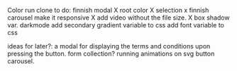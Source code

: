Color run clone
to do:
finnish modal
X root color
X selection
x finnish carousel
make it responsive
X add video without the file size.
X box shadow var.
darkmode 
add secondary gradient variable to css
add font variable   to css


ideas for later?:
a modal for displaying the terms and conditions upon pressing the button.
form collection?
running animations on svg button carousel.
 